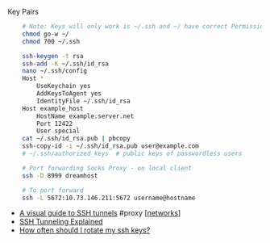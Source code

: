 Key Pairs


```bash
    # Note: Keys will only work is ~/.ssh and ~/ have correct Permissions
    chmod go-w ~/
    chmod 700 ~/.ssh

    ssh-keygen -t rsa
    ssh-add -K ~/.ssh/id_rsa
    nano ~/.ssh/config
    Host *
        UseKeychain yes
        AddKeysToAgent yes
        IdentityFile ~/.ssh/id_rsa
    Host example_host
        HostName example.server.net
        Port 12422
        User special
    cat ~/.ssh/id_rsa.pub | pbcopy
    ssh-copy-id -i ~/.ssh/id_rsa.pub user@example.com
    # ~/.ssh/authorized_keys  # public keys of passwordless users

    # Port forwarding Socks Proxy - on local client
    ssh -D 8999 dreamhost

    # To port forward
    ssh -L 5672:10.73.146.211:5672 username@hostname
```

* [A visual guide to SSH tunnels](https://robotmoon.com/ssh-tunnels/) #proxy [[networks]]
* [SSH Tunneling Explained](https://goteleport.com/blog/ssh-tunneling-explained/)
* [How often should I rotate my ssh keys?](https://tailscale.com/blog/rotate-ssh-keys/)

[//begin]: # "Autogenerated link references for markdown compatibility"
[networks]: networks.md "Networks"
[//end]: # "Autogenerated link references"